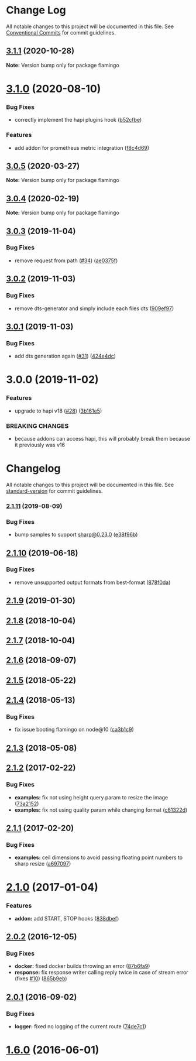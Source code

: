 # Change Log

All notable changes to this project will be documented in this file.
See [Conventional Commits](https://conventionalcommits.org) for commit guidelines.

## [3.1.1](https://github.com/piobyte/flamingo/compare/flamingo@3.1.0...flamingo@3.1.1) (2020-10-28)

**Note:** Version bump only for package flamingo





# [3.1.0](https://github.com/piobyte/flamingo/compare/flamingo@3.0.5...flamingo@3.1.0) (2020-08-10)


### Bug Fixes

* correctly implement the hapi plugins hook ([b52cfbe](https://github.com/piobyte/flamingo/commit/b52cfbed8a7d661e9b45222c46681dbb890a2243))


### Features

* add addon for prometheus metric integration ([f8c4d69](https://github.com/piobyte/flamingo/commit/f8c4d693c8ff1e6991d83a8754058599bad343f7))





## [3.0.5](https://github.com/piobyte/flamingo/compare/flamingo@3.0.4...flamingo@3.0.5) (2020-03-27)

**Note:** Version bump only for package flamingo





## [3.0.4](https://github.com/piobyte/flamingo/compare/flamingo@3.0.3...flamingo@3.0.4) (2020-02-19)

**Note:** Version bump only for package flamingo





## [3.0.3](https://github.com/piobyte/flamingo/compare/flamingo@3.0.2...flamingo@3.0.3) (2019-11-04)


### Bug Fixes

* remove request from path ([#34](https://github.com/piobyte/flamingo/issues/34)) ([ae0375f](https://github.com/piobyte/flamingo/commit/ae0375f))





## [3.0.2](https://github.com/piobyte/flamingo/compare/flamingo@3.0.1...flamingo@3.0.2) (2019-11-03)


### Bug Fixes

* remove dts-generator and simply include each files dts ([909ef97](https://github.com/piobyte/flamingo/commit/909ef97))





## [3.0.1](https://github.com/piobyte/flamingo/compare/flamingo@3.0.0...flamingo@3.0.1) (2019-11-03)


### Bug Fixes

* add dts generation again ([#31](https://github.com/piobyte/flamingo/issues/31)) ([424e4dc](https://github.com/piobyte/flamingo/commit/424e4dc))





# 3.0.0 (2019-11-02)


### Features

* upgrade to hapi v18 ([#28](https://github.com/piobyte/flamingo/issues/28)) ([3b161e5](https://github.com/piobyte/flamingo/commit/3b161e5))


### BREAKING CHANGES

* because addons can access hapi, this will probably
break them because it previously was v16





# Changelog

All notable changes to this project will be documented in this file. See [standard-version](https://github.com/conventional-changelog/standard-version) for commit guidelines.

### [2.1.11](https://github.com/piobyte/flamingo/compare/v2.1.10...v2.1.11) (2019-08-09)


### Bug Fixes

* bump samples to support sharp@0.23.0 ([e38f96b](https://github.com/piobyte/flamingo/commit/e38f96b))



<a name="2.1.10"></a>
## [2.1.10](https://github.com/piobyte/flamingo/compare/v2.1.9...v2.1.10) (2019-06-18)


### Bug Fixes

* remove unsupported output formats from best-format ([878f0da](https://github.com/piobyte/flamingo/commit/878f0da))



<a name="2.1.9"></a>
## [2.1.9](https://github.com/piobyte/flamingo/compare/v2.1.8...v2.1.9) (2019-01-30)



<a name="2.1.8"></a>
## [2.1.8](https://github.com/piobyte/flamingo/compare/v2.1.7...v2.1.8) (2018-10-04)



<a name="2.1.7"></a>
## [2.1.7](https://github.com/piobyte/flamingo/compare/v2.1.6...v2.1.7) (2018-10-04)



<a name="2.1.6"></a>
## [2.1.6](https://github.com/piobyte/flamingo/compare/v2.1.5...v2.1.6) (2018-09-07)



<a name="2.1.5"></a>
## [2.1.5](https://github.com/piobyte/flamingo/compare/v2.1.4...v2.1.5) (2018-05-22)



<a name="2.1.4"></a>
## [2.1.4](https://github.com/piobyte/flamingo/compare/v2.1.3...v2.1.4) (2018-05-13)


### Bug Fixes

* fix issue booting flamingo on node@10 ([ca3b1c9](https://github.com/piobyte/flamingo/commit/ca3b1c9))



<a name="2.1.3"></a>
## [2.1.3](https://github.com/piobyte/flamingo/compare/v2.1.2...v2.1.3) (2018-05-08)



<a name="2.1.2"></a>
## [2.1.2](https://github.com/piobyte/flamingo/compare/v2.1.1...v2.1.2) (2017-02-22)


### Bug Fixes

* **examples:** fix not using height query param to resize the image ([73a2152](https://github.com/piobyte/flamingo/commit/73a2152))
* **examples:** fix not using quality param while changing format ([c61322d](https://github.com/piobyte/flamingo/commit/c61322d))



<a name="2.1.1"></a>
## [2.1.1](https://github.com/piobyte/flamingo/compare/v2.1.0...v2.1.1) (2017-02-20)


### Bug Fixes

* **examples:** ceil dimensions to avoid passing floating point numbers to sharp resize ([a697097](https://github.com/piobyte/flamingo/commit/a697097))



<a name="2.1.0"></a>
# [2.1.0](https://github.com/piobyte/flamingo/compare/v2.0.2...v2.1.0) (2017-01-04)


### Features

* **addon:** add START, STOP hooks ([838dbef](https://github.com/piobyte/flamingo/commit/838dbef))



<a name="2.0.2"></a>
## [2.0.2](https://github.com/piobyte/flamingo/compare/v2.0.1...v2.0.2) (2016-12-05)


### Bug Fixes

* **docker:** fixed docker builds throwing an error ([87b6fa9](https://github.com/piobyte/flamingo/commit/87b6fa9))
* **response:** fix response writer calling reply twice in case of stream error (fixes [#10](https://github.com/piobyte/flamingo/issues/10)) ([865b9eb](https://github.com/piobyte/flamingo/commit/865b9eb))



<a name="2.0.1"></a>
## [2.0.1](https://github.com/piobyte/flamingo/compare/v2.0.0...v2.0.1) (2016-09-02)


### Bug Fixes

* **logger:** fixed no logging of the current route ([74de7c1](https://github.com/piobyte/flamingo/commit/74de7c1))



<a name="1.6.0"></a>
# [1.6.0](https://github.com/piobyte/flamingo/compare/v1.5.0...v1.6.0) (2016-06-01)

